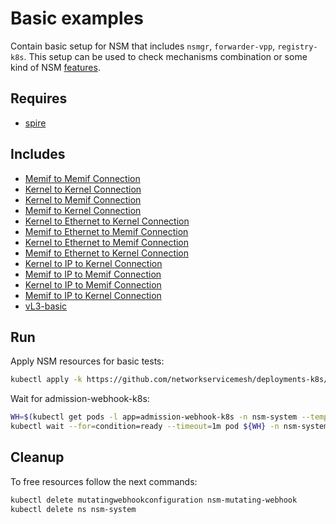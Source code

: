 # Basic examples

Contain basic setup for NSM that includes `nsmgr`, `forwarder-vpp`, `registry-k8s`. This setup can be used to check mechanisms combination or some kind of NSM [features](../features).

## Requires

- [spire](../spire/single_cluster/)

## Includes

- [Memif to Memif Connection](../use-cases/Memif2Memif)
- [Kernel to Kernel Connection](../use-cases/Kernel2Kernel)
- [Kernel to Memif Connection](../use-cases/Kernel2Memif)
- [Memif to Kernel Connection](../use-cases/Memif2Kernel)
- [Kernel to Ethernet to Kernel Connection](../use-cases/Kernel2Ethernet2Kernel)
- [Memif to Ethernet to Memif Connection](../use-cases/Memif2Ethernet2Memif)
- [Kernel to Ethernet to Memif Connection](../use-cases/Kernel2Ethernet2Memif)
- [Memif to Ethernet to Kernel Connection](../use-cases/Memif2Ethernet2Kernel)
- [Kernel to IP to Kernel Connection](../use-cases/Kernel2IP2Kernel)
- [Memif to IP to Memif Connection](../use-cases/Memif2IP2Memif)
- [Kernel to IP to Memif Connection](../use-cases/Kernel2IP2Memif)
- [Memif to IP to Kernel Connection](../use-cases/Memif2IP2Kernel)
- [vL3-basic](../use-cases/vl3-basic)

## Run

Apply NSM resources for basic tests:

```bash
kubectl apply -k https://github.com/networkservicemesh/deployments-k8s/examples/basic?ref=ed192bcc32c1d1464b8167772627a0b4cec741ba
```

Wait for admission-webhook-k8s:

```bash
WH=$(kubectl get pods -l app=admission-webhook-k8s -n nsm-system --template '{{range .items}}{{.metadata.name}}{{"\n"}}{{end}}')
kubectl wait --for=condition=ready --timeout=1m pod ${WH} -n nsm-system
```

## Cleanup

To free resources follow the next commands:

```bash
kubectl delete mutatingwebhookconfiguration nsm-mutating-webhook
kubectl delete ns nsm-system
```
